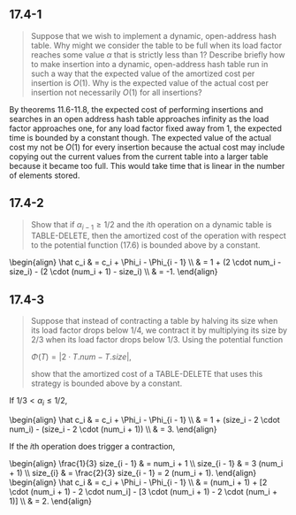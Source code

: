 ## 17.4-1

> Suppose that we wish to implement a dynamic, open-address hash table. Why might we consider the table to be full when its load factor reaches some value $\alpha$ that is strictly less than $1$? Describe briefly how to make insertion into a dynamic, open-address hash table run in such a way that the expected value of the amortized cost per insertion is $O(1)$. Why is the expected value of the actual cost per insertion not necessarily $O(1)$ for all insertions?

By theorems 11.6-11.8, the expected cost of performing insertions and searches in an open address hash table approaches infinity as the load factor approaches one, for any load factor fixed away from $1$, the expected time is bounded by a constant though. The expected value of the actual cost my not be $O(1)$ for every insertion because the actual cost may include copying out the current values from the current table into a larger table because it became too full. This would take time that is linear in the number of elements stored.

## 17.4-2

> Show that if $\alpha_{i - 1} \ge 1 / 2$ and the $i$th operation on a dynamic table is $\text{TABLE-DELETE}$, then the amortized cost of the operation with respect to the potential function $\text{(17.6)}$ is bounded above by a constant.

\begin{align}
\hat c_i & = c_i + \Phi_i - \Phi_{i - 1} \\\\
         & = 1 + (2 \cdot num_i - size_i) - (2 \cdot (num_i + 1) - size_i) \\\\
         & = -1.
\end{align}

## 17.4-3

> Suppose that instead of contracting a table by halving its size when its load factor drops below $1 / 4$, we contract it by multiplying its size by $2 / 3$ when its load factor drops below $1 / 3$. Using the potential function
>
> $\Phi(T) = | 2 \cdot T.num - T.size |$,
>
> show that the amortized cost of a $\text{TABLE-DELETE}$ that uses this strategy is bounded above by a constant.

If $1 / 3 < \alpha_i \le 1 / 2$,

\begin{align}
\hat c_i & = c_i + \Phi_i - \Phi_{i - 1} \\\\
         & = 1 + (size_i - 2 \cdot num_i) - (size_i - 2 \cdot (num_i + 1)) \\\\
         & = 3.
\end{align}

If the $i$th operation does trigger a contraction,

\begin{align}
\frac{1}{3} size_{i - 1} & = num_i + 1 \\\\
            size_{i - 1} & = 3 (num_i + 1) \\\\
            size_{i}     & = \frac{2}{3} size_{i - 1} = 2 (num_i + 1).
\end{align}
\begin{align}
\hat c_i & = c_i + \Phi_i - \Phi_{i - 1} \\\\
         & = (num_i + 1) + [2 \cdot (num_i + 1) - 2 \cdot num_i] - [3 \cdot (num_i + 1) - 2 \cdot (num_i + 1)] \\\\
         & = 2.
\end{align}
